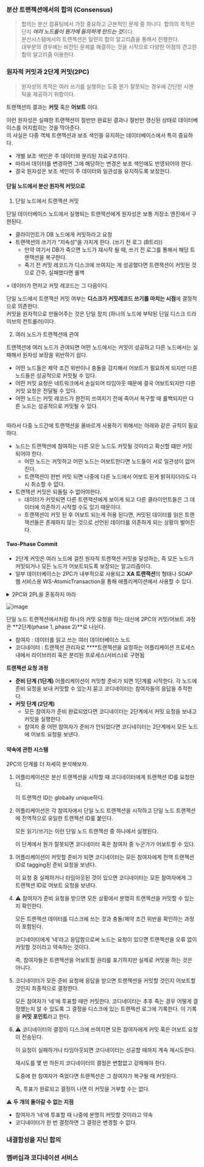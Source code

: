 
### 분산 트랜젝션에서의 합의 (Consensus)

> 합의는 분산 컴퓨팅에서 가장 중요하고 근본적인 문제 중 하나다. 합의의 목적은 단지 ***여러 노드들이 뭔가에 동의하게 만드는 것***이다.<br>
분산시스템에서의 트랜젝션은 일련의 합의 알고리즘을 통해서 진행한다.<br>
대부분의 경우에는 비잔틴 문제를 해결하는 것을 시작으로 다양한 이점의 견고한 합의 알고리즘 이용한다.


### 원자적 커밋과 2단계 커밋(2PC)

> 원자성의 목적은 여러 쓰기를 실행하는 도중 뭔가 잘못되는 경우에 간단한 시맨틱을 제공하기 위함이다.

트랜잭션의 결과는 **커밋** 혹은 **어보트** 이다.

이런 원자성은 실패한 트랜잭션이 절반만 완료된 결과나 절반만 갱신된 상태로 데이터베이스를 어지럽히는 것을 막아준다.<br>
이 사실은 다중 객체 트랜잭션과 보조 색인을 유지하는 데이터베이스에서 특히 중요하다.

- 개별 보조 색인은 주 데이터와 분리된 자료구조이다.
- 따라서 데이터를 변경하면 그에 해당하는 변경은 보조 색인에도 반영되어야 한다.
- 결국 원자성은 보조 색인이 주 데이터와 일관성을 유지하도록 보장한다.

#### 단일 노드에서 분산 원자적 커밋으로

1. 단일 노드에서 트랜젝션 커밋

단일 데이터베이스 노드에서 실행되는 트랜잭션에게 원자성은 보통 저장소 엔진에서 구현된다.

- 클라이언트가 DB 노드에게 커밋하라고 요청
- 트랜잭션의 쓰기가 “지속성”을 가지게 한다. (쓰기 전 로그 (B트리))
    - 만약 여기서 DB가 죽으면 노드가 재시작 될 때, 쓰기 전 로그를 통해서 해당 트랜잭션을 복구한다.
    - 죽기 전 커밋 레코드가 디스크에 쓰여지는 게 성공했다면 트랜잭션이 커밋된 것으로 간주, 실패했다면 롤백

= 데이터가 먼저고 커밋 레코드는 그 다음이다.

단일 노드에서 트랜잭션 커밋 여부는 **디스크가 커밋레코드 쓰기를 마치는 시점**에 결정적으로 의존한다. <br>
커밋을 원자적으로 만들어주는 것은 단일 장치 (하나의 노드에 부탁된 단일 디스크 드라이브의 컨트롤러)이다.

2. 여러 노드가 트랜젝션에 관여

트랜잭션에 여러 노드가 관여되면 어떤 노드에서는 커밋이 성공하고 다른 노드에서는 실패해서 원자성 보장을 위반하기 쉽다.

- 어떤 노드들은 제약 조건 위반이나 충돌을 감지해서 어보트가 필요하게 되지만 다른 노드들은 성공적으로 커밋될 수 있다.
- 어떤 커밋 요청은 네트워크에서 손실되어 타임아웃 때문에 결국 어보트되지만 다른 커밋 요청은 전달될 수 있다.
- 어떤 노드는 커밋 레코드가 완전히 쓰여지기 전에 죽어서 복구할 때 롤백되지만 다른 노드는 성공적으로 커밋될 수 있다.

<br>
따라서 다중 노드간에 트랜잭션을 올바르게 사용하기 위해서는 아래와 같은 규칙이 필요하다.

- 노드는 트랜잭션에 참여하는 다른 모든 노드도 커밋될 것이라고 확신할 떄만 커밋 되어야 한다.
  - 어떤 노드는 커밋하고 어떤 노드는 어보트한다면 노드들이 서로 일관성이 없어진다.
  - 트랜잭션이 한번 커밋 되면 나중에 다른 노드에서 어보트 된게 밝혀지더라도 다시 취소할 수 없다.
- 트랜잭션 커밋은 되돌릴 수 없어야한다.
  - 데이터가 커밋되면 다른 트랜잭션에게 보이게 되고 다른 클라이언트들은 그 데이터에 의존하기 시작할 수도 있기 때문이다.
  - 트랜잭션이 커밋 된 후 어보트 되는게 허용 된다면, 커밋된 데이터를 읽은 트랜잭션들은 존재하지 않는 것으로 선언된 데이터를 의존하게 되는 상황이 벌어진다.

#### Two-Phase Commit

- 2단계 커밋은 여러 노드에 걸친 원자적 트랜잭션 커밋을 달성하는, 즉 모든 노드가 커밋되거나 모든 노드가 어보트되도록 보장되는 알고리즘이다.
- 일부 데이터베이스는 2PC가 내부적으로 사용되고 **XA 트랜잭션**의 형태나 SOAP 웹 서비스용 WS-AtomicTransaction을 통해 애플리케이션에서 사용할 수 있다.

<details>
    <summary>2PC와 2PL을 혼동하지 마라</summary>

- 2PC(2단계 커밋) : 분산데이터베이스에서 원자적 커밋을 제공
- 2PL(2단계 잠금) : 직렬성 격리를 제공

</details>

![image](https://github.com/rachel5004/23-11-DesigningDataIntensiveApplications/assets/75432228/763c3ba2-5501-4d00-86ae-b5d8a2357f74)


단일 노드 트랜젝션에서처럼 하나의 커밋 요청을 하는 대신에 2PC의 커밋/어보트 과정은 **2단계(phase 1, phase 2)**로 나뉜다.

- 참여자 : 데이터를 읽고 쓰는 여러 데이터베이스 노드
- 코디네이터 : 트랜젝션 관리자로 ****트랜젝션을 요청하는 어플리케이션 프로세스 내에서 라이브러리 혹은 분리된 프로세스(서비스)로 구현됨

**트랜젝션 요청 과정**

- **준비 단계 (1단계)**
어플리케이션이 커밋할 준비가 되면 1단계를 시작한다. 
각 노드에 준비 요청을 보내 커밋할 수 있는지 묻고 코디네이터는 참여자들의 응답을 추적한다.
- **커밋 단계 (2단계)**
    - 모든 참여자가 준비 완료되었다면 코디네이터는 2단계에서 커밋 요청을 보내고 커밋을 실행한다.
    - 참여자 중 어떤 참여자가 준비가 안되었다면 코디네이터는 2단계에서 모든 노드에 어보트 요청을 보낸다.


#### 약속에 관한 시스템

2PC의 단계를 더 자세히 분석해보자.

1. 어플리케이션은 분산 트랜젝션을 시작할 때 코디네이터에게 트랜젝션 ID를 요청한다.
    
    이 트랜젝션 ID는 globally unique하다.
    
2. 어플리케이션은 각 참여자에서 단일 노드 트랜젝션을 시작하고 단일 노드 트랜젝션에 전역적으로 유일한 트랜젝션 ID를 붙인다.
    
    모든 읽기/쓰기는 이런 단일 노드 트랜젝션 중 하나에서 실행된다.
    
    이 단계에서 뭔가 잘못되면 코디네이터 혹은 참여자 중 누군가가 어보트할 수 있다.
    
3. 어플리케이션이 커밋할 준비가 되면 코디네이터는 모든 참여자에게 전역 트랜젝션 ID로 tagging된 준비 요청을 보낸다.
    
    이 요청 중 실패하거나 타임아웃된 것이 있으면 코디네이터는 모든 참여자에게 그 트랜젝션 ID로 어보트 요청을 보낸다.
    
4. ⚠️ 참여자가 준비 요청을 받으면 모든 상황에서 분명히 트랜젝션을 커밋할 수 있는지 확인한다.
    
    모든 트랜젝션 데이터를 디스크에 쓰는 것과 충돌/제약 조건 위반을 확인하는 과정이 포함된다.
    
    코디네이터에게 ‘네’라고 응답함으로써 노드는 요청이 있으면 트랜젝션을 오류 없이 커밋할 것이라고 약속하는 것이다.
    
    즉, 참여자들은 트랜젝션을 어보트할 권리를 포기하지만 실제로 커밋을 하는 것은 아니다.
    
5. 코디네이터가 모든 준비 요청에 응답을 받으면 트랜젝션을 커밋할 것인지 어보트할 것인지 최종적으로 결정한다.
    
    모든 참여자가 ‘네’에 투표할 때만 커밋한다.
    코디네이터는 추후 죽는 경우 어떻게 결정했는지 알 수 있도록 그 결정을 디스크에 있는 트랜젝션 로그에 기록한다. 이 기록을 **커밋 포인트**라고 한다.

6.  ⚠️ 코디네이터의 결정이 디스크에 쓰여지면 모든 참여자에게 커밋 혹은 어보트 요청이 전송된다.
    
    이 요청이 실패하거나 타임아웃되면 코디네이터는 성공할 때까지 계속 재시도한다.
    
    재시도를 몇 번 하든지 코디네이터의 결정은 변함없고 강제해야 한다.
    
    도중에 한 참여자가 죽었다면 트랜젝션은 그 참여자가 복구될 때 커밋된다.
    
    즉, 투표가 완료되고 결정이 나면 이 커밋을 거부할 수는 없다.


 ⚠️ **두 개의 돌아갈 수 없는 지점**

- 참여자가 ‘네’에 투표할 때 나중에 분명히 커밋할 것이라고 약속
- 코디네이터가 한 번 결정하면 그 결정은 변경할 수 없다.
### 내결함성을 지닌 합의

### 멤버십과 코디네이션 서비스
